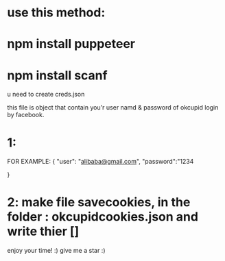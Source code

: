 # use this method:

# npm install puppeteer
# npm install scanf

u need to create creds.json

this file is object that contain you'r user namd & password of okcupid login by facebook.
# 1:
FOR EXAMPLE:
{
"user": "alibaba@gmail.com",
"password":"1234

}
# 2: make file savecookies, in the folder : okcupidcookies.json  and write thier []

enjoy your time! :)
give me a star :)
